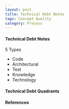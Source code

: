 ```yaml
---
layout: post
title: Technical Debt Notes
tags: Concept Quality
category: Process
---
```

#### Technical Debt Notes ####

5 Types
- Code
- Architectural
- Test
- Knowledge
- Technology

#### Technical Debt Quadrants ####

#### References ####
